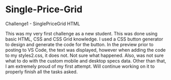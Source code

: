 # Single-Price-Grid
Challenge1 - SinglePriceGrid HTML

This was my very first challenge as a new student. This was done using basic HTML, CSS and CSS Grid knowledge. I used a CSS button generator to design and generate the code for the button. In the preview prior to posting to VS Code, the text was displayed, however when adding the code to my styles2.css, it does not. Not sure what happened. Also, was not sure what to do with the custom mobile and desktop specs data. Other than that, I am extremely proud of my first attempt. Will continue working on it to properly finish all the tasks asked.
